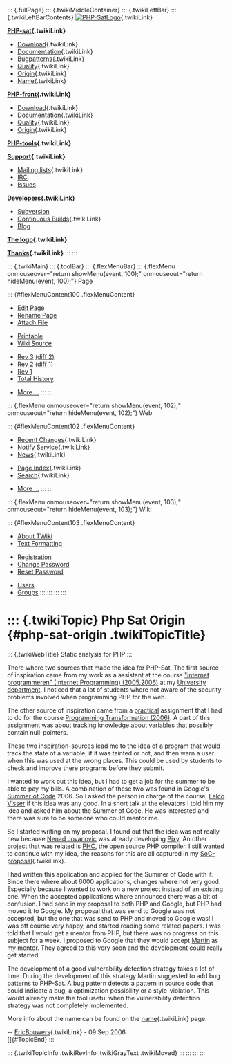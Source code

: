 ::: {.fullPage}
::: {.twikiMiddleContainer}
::: {.twikiLeftBar}
::: {.twikiLeftBarContents}
[![PHP-SatLogo](../pub/PHP/PhpSatLogo/PHP-SAT-LOGO-100px.jpg)](WebHome){.twikiLink}

**[PHP-sat](PhpSat){.twikiLink}**

-   [Download](PhpSatReleases){.twikiLink}
-   [Documentation](PhpSatDocumentation){.twikiLink}
-   [Bugpatterns](PhpSatBugPatterns){.twikiLink}
-   [Quality](PhpSatQuality){.twikiLink}
-   [Origin](PhpSatOrigin){.twikiLink}
-   [Name](PhpSatName){.twikiLink}

**[PHP-front](PhpFront){.twikiLink}**

-   [Download](PhpFrontReleases){.twikiLink}
-   [Documentation](PhpFrontDocumentation){.twikiLink}
-   [Quality](PhpFrontQuality){.twikiLink}
-   [Origin](PhpFrontOrigin){.twikiLink}

**[PHP-tools](PhpTools){.twikiLink}**

**[Support](PhpSupport){.twikiLink}**

-   [Mailing lists](MailingList){.twikiLink}
-   [IRC](irc://irc.freenode.net/#stratego)
-   [Issues](http://bugs.strategoxt.org/browse/PSAT)

**[Developers](PhpSatDevelopers){.twikiLink}**

-   [Subversion](https://svn.strategoxt.org/repos/psat/)
-   [Continuous Builds](ContinuousBuilds){.twikiLink}
-   [Blog](http://ericbouwers.blogspot.com/)

**[The logo](PhpSatLogo){.twikiLink}**

**[Thanks](ThankYou){.twikiLink}**
:::
:::

::: {.twikiMain}
::: {.toolBar}
::: {.flexMenuBar}
::: {.flexMenu onmouseover="return showMenu(event, 100);" onmouseout="return hideMenu(event, 100);"}
Page

::: {#flexMenuContent100 .flexMenuContent}
-   [Edit
    Page](http://www.program-transformation.org/edit/PHP/PhpSatOrigin?t=1536825868)
-   [Rename
    Page](http://www.program-transformation.org/rename/PHP/PhpSatOrigin)
-   [Attach
    File](http://www.program-transformation.org/attach/PHP/PhpSatOrigin)

<!-- -->

-   [Printable](http://www.program-transformation.org/view/PHP/PhpSatOrigin?skin=print.pattern)
-   [Wiki
    Source](http://www.program-transformation.org/view/PHP/PhpSatOrigin?skin=text&raw=on&contenttype=text/plain)

<!-- -->

-   [Rev
    3](http://www.program-transformation.org/view/PHP/PhpSatOrigin?rev=1.3)
    [(diff 2)](http://www.program-transformation.org/rdiff/PHP/PhpSatOrigin?rev1=1.3&rev2=1.2)
-   [Rev
    2](http://www.program-transformation.org/view/PHP/PhpSatOrigin?rev=1.2)
    [(diff 1)](http://www.program-transformation.org/rdiff/PHP/PhpSatOrigin?rev1=1.2&rev2=1.1)
-   [Rev
    1](http://www.program-transformation.org/view/PHP/PhpSatOrigin?rev=1.1)
-   [Total
    History](http://www.program-transformation.org/rdiff/PHP/PhpSatOrigin)

<!-- -->

-   [More
    \...](http://www.program-transformation.org/oops/PHP/PhpSatOrigin?template=oopsmore&param1=1.3&param2=1.3)
:::
:::

::: {.flexMenu onmouseover="return showMenu(event, 102);" onmouseout="return hideMenu(event, 102);"}
Web

::: {#flexMenuContent102 .flexMenuContent}
-   [Recent Changes](WebChanges){.twikiLink}
-   [Notify Service](WebNotify){.twikiLink}
-   [News](WebNews){.twikiLink}

<!-- -->

-   [Page Index](WebIndex){.twikiLink}
-   [Search](WebSearch){.twikiLink}

<!-- -->

-   [More
    \...](http://www.program-transformation.org/oops/PHP/PhpSatOrigin?template=oopsmore&param1=1.3&param2=1.3)
:::
:::

::: {.flexMenu onmouseover="return showMenu(event, 103);" onmouseout="return hideMenu(event, 103);"}
Wiki

::: {#flexMenuContent103 .flexMenuContent}
-   [About
    TWiki](http://www.program-transformation.org/view/TWiki/WebHome)
-   [Text
    Formatting](http://www.program-transformation.org/view/TWiki/TextFormattingRules)

<!-- -->

-   [Registration](http://www.program-transformation.org/view/TWiki/TWikiRegistration)
-   [Change
    Password](http://www.program-transformation.org/view/TWiki/ChangePassword)
-   [Reset
    Password](http://www.program-transformation.org/view/TWiki/ResetPassword)

<!-- -->

-   [Users](http://www.program-transformation.org/view/Main/TWikiUsers)
-   [Groups](http://www.program-transformation.org/view/Main/TWikiGroups)
:::
:::
:::
:::

::: {.twikiTopic}
Php Sat Origin {#php-sat-origin .twikiTopicTitle}
==============

::: {.twikiWebTitle}
Static analysis for PHP
:::

There where two sources that made the idea for PHP-Sat. The first source
of inspiration came from my work as a assistant at the course
[\"internet programmeren\" (Internet Programming)
(2005,2006)](http://www.cs.uu.nl/docs/vakken/inp/) at my [University
department](http://www.cs.uu.nl/). I noticed that a lot of students
where not aware of the security problems involved when programming PHP
for the web.

The other source of inspiration came from a
[practical](http://www.cs.uu.nl/wiki/Pt/AssignmentAbstractInterpretation)
assignment that I had to do for the course [Programming Transformation
(2006)](http://www.cs.uu.nl/wiki/Pt/WebHome). A part of this assignment
was about tracking knowledge about variables that possibly contain
null-pointers.

These two inspiration-sources lead me to the idea of a program that
would track the state of a variable, if it was tainted or not, and then
warn a user when this was used at the wrong places. This could be used
by students to check and improve there programs before they submit.

I wanted to work out this idea, but I had to get a job for the summer to
be able to pay my bills. A combination of these two was found in
Google\'s [Summer of Code](http://code.google.com/soc/) 2006. So I asked
the person in charge of the course, [Eelco Visser](../Main/EelcoVisser)
if this idea was any good. In a short talk at the elevators I told him
my idea and asked him about the Summer of Code. He was interested and
there was sure to be someone who could mentor me.

So I started writing on my proposal. I found out that the idea was not
really new because [Nenad
Jovanovic](http://www.seclab.tuwien.ac.at/people/enji/) was already
developing [Pixy](http://www.seclab.tuwien.ac.at/projects/pixy/). An
other project that was related is
[PHC](http://www.phpcompiler.org/index.html), the open source PHP
compiler. I still wanted to continue with my idea, the reasons for this
are all captured in my [SoC-proposal](SocApplication){.twikiLink}.

I had written this application and applied for the Summer of Code with
it. Since there where about 6000 applications, changes where not very
good. Especially because I wanted to work on a new project instead of an
existing one. When the accepted applications where announced there was a
bit of confusion. I had send in my proposal to both PHP and Google, but
PHP had moved it to Google. My proposal that was send to Google was not
accepted, but the one that was send to PHP and moved to Google was! I
was off course very happy, and started reading some related papers. I
was told that I would get a mentor from PHP, but there was no progress
on this subject for a week. I proposed to Google that they would accept
[Martin](../Main/MartinBravenboer) as my mentor. They agreed to this
very soon and the development could really get started.

The development of a good vulnerability detection strategy takes a lot
of time. During the development of this strategy Martin suggested to add
bug patterns to PHP-Sat. A bug pattern detects a pattern in source code
that could indicate a bug, a optimization possibility or a
style-violation. This would already make the tool useful when the
vulnerability detection strategy was not completely implemented.

More info about the name can be found on the
[name](PhpSatName){.twikiLink} page.

\-- [EricBouwers](../Main/EricBouwers){.twikiLink} - 09 Sep 2006\
[]{#TopicEnd}
:::

::: {.twikiTopicInfo .twikiRevInfo .twikiGrayText .twikiMoved}
:::
:::
:::
:::

